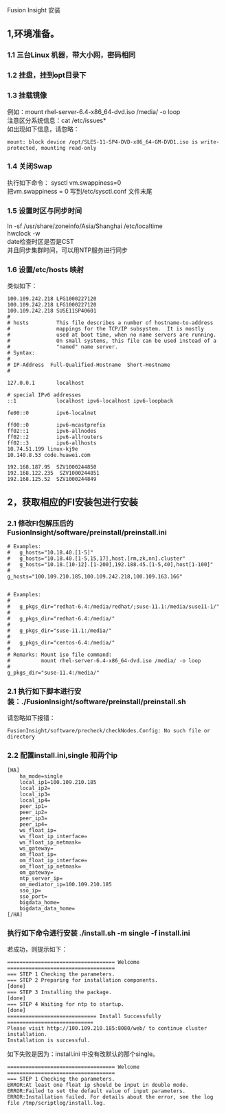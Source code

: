 Fusion Insight 安装
## 1,环境准备。
### 1.1 三台Linux 机器，带大小网，密码相同
### 1.2 挂盘，挂到opt目录下
### 1.3 挂载镜像
例如：mount rhel-server-6.4-x86_64-dvd.iso /media/ -o loop  
注意区分系统信息：cat /etc/issues*  
如出现如下信息，请忽略：  
```
mount: block device /opt/SLES-11-SP4-DVD-x86_64-GM-DVD1.iso is write-protected, mounting read-only
```
### 1.4 关闭Swap
执行如下命令： sysctl vm.swappiness=0  
把vm.swappiness = 0 写到/etc/sysctl.conf  文件末尾  
### 1.5 设置时区与同步时间
ln -sf /usr/share/zoneinfo/Asia/Shanghai /etc/localtime  
hwclock -w  
date检查时区是否是CST  
并且同步集群时间，可以用NTP服务进行同步   
### 1.6 设置/etc/hosts 映射
类似如下：
```
100.109.242.218 LFG1000227120
100.109.242.218 LFG1000227120
100.109.242.218 SUSE11SP40601
#
# hosts         This file describes a number of hostname-to-address
#               mappings for the TCP/IP subsystem.  It is mostly
#               used at boot time, when no name servers are running.
#               On small systems, this file can be used instead of a
#               "named" name server.
# Syntax:
#    
# IP-Address  Full-Qualified-Hostname  Short-Hostname
#

127.0.0.1       localhost

# special IPv6 addresses
::1             localhost ipv6-localhost ipv6-loopback

fe00::0         ipv6-localnet

ff00::0         ipv6-mcastprefix
ff02::1         ipv6-allnodes
ff02::2         ipv6-allrouters
ff02::3         ipv6-allhosts
10.74.51.199 linux-kj9e
10.140.8.53 code.huawei.com

192.168.187.95  SZV1000244850
192.168.122.235  SZV1000244851
192.168.125.52  SZV1000244849
```

## 2，获取相应的FI安装包进行安装
### 2.1 修改FI包解压后的FusionInsight/software/preinstall/preinstall.ini 
```
# Examples:
#   g_hosts="10.18.40.[1-5]"
#   g_hosts="10.18.40.[1-5,15,17],host.[rm,zk,nn].cluster"
#   g_hosts="10.18.[10-12].[1-200],192.188.45.[1-5,40],host[1-100]"
#
g_hosts="100.109.210.185,100.109.242.218,100.109.163.166"


# Examples:
#
#   g_pkgs_dir="redhat-6.4:/media/redhat/;suse-11.1:/media/suse11-1/"
#
#   g_pkgs_dir="redhat-6.4:/media/"
#
#   g_pkgs_dir="suse-11.1:/media/"
#
#   g_pkgs_dir="centos-6.4:/media/"
#
# Remarks: Mount iso file command:
#          mount rhel-server-6.4-x86_64-dvd.iso /media/ -o loop
#
g_pkgs_dir="suse-11.4:/media/"
```
### 2.1 执行如下脚本进行安装：./FusionInsight/software/preinstall/preinstall.sh
请忽略如下报错：
```
FusionInsight/software/precheck/checkNodes.Config: No such file or directory 
```

### 2.2 配置install.ini,single 和两个ip
```
[HA]
    ha_mode=single
    local_ip1=100.109.210.185
    local_ip2=
    local_ip3=
    local_ip4=
    peer_ip1=
    peer_ip2=
    peer_ip3=
    peer_ip4=
    ws_float_ip=
    ws_float_ip_interface=
    ws_float_ip_netmask=
    ws_gateway=
    om_float_ip=
    om_float_ip_interface=
    om_float_ip_netmask=
    om_gateway=
    ntp_server_ip=
    om_mediator_ip=100.109.210.185
    sso_ip=
    sso_port=
    bigdata_home=
    bigdata_data_home=
[/HA]
```

### 执行如下命令进行安装 ./install.sh -m single -f install.ini
若成功，则提示如下：  
```
=================================== Welcome ===================================
=== STEP 1 Checking the parameters.
=== STEP 2 Preparing for installation components.                         [done]
=== STEP 3 Installing the package.                                        [done]
=== STEP 4 Waiting for ntp to startup.                                    [done]
============================= Install Successfully ============================
Please visit http://100.109.210.185:8080/web/ to continue cluster installation.
Installation is successful. 
```
如下失败是因为：install.ini 中没有改默认的那个single。
```
=================================== Welcome ===================================
=== STEP 1 Checking the parameters.
ERROR:At least one float ip should be input in double mode.
ERROR:Failed to set the default value of input parameters.
ERROR:Installation failed. For details about the error, see the log file /tmp/scriptlog/install.log.
```
